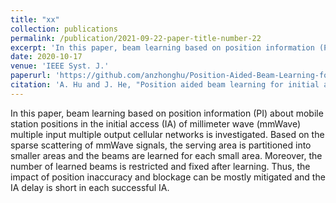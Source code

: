 ```yaml
---
title: "xx"
collection: publications
permalink: /publication/2021-09-22-paper-title-number-22
excerpt: 'In this paper, beam learning based on position information (PI) about mobile station positions in the initial access (IA) of millimeter wave (mmWave) multiple input multiple output cellular networks is investigated. Based on the sparse scattering of mmWave signals, the serving area is partitioned into smaller areas and the beams are learned for each small area. Moreover, the number of learned beams is restricted and fixed after learning. Thus, the impact of position inaccuracy and blockage can be mostly mitigated and the IA delay is short in each successful IA.'
date: 2020-10-17
venue: 'IEEE Syst. J.'
paperurl: 'https://github.com/anzhonghu/Position-Aided-Beam-Learning-for-Initial-Access'
citation: 'A. Hu and J. He, "Position aided beam learning for initial access in mmWave MIMO cellular networks," IEEE Syst. J., vol. PP, no. PP, pp. 1-12, Oct. 2020.'
---
```

In this paper, beam learning based on position information (PI) about mobile station positions in the initial access (IA) of millimeter wave (mmWave) multiple input multiple output cellular networks is investigated. Based on the sparse scattering of mmWave signals, the serving area is partitioned into smaller areas and the beams are learned for each small area. Moreover, the number of learned beams is restricted and fixed after learning. Thus, the impact of position inaccuracy and blockage can be mostly mitigated and the IA delay is short in each successful IA.
